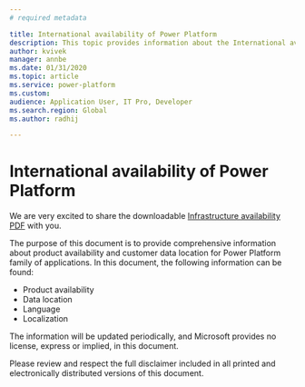 ```yaml
---
# required metadata

title: International availability of Power Platform
description: This topic provides information about the International availability of Power Platform.
author: kvivek 
manager: annbe
ms.date: 01/31/2020
ms.topic: article
ms.service: power-platform
ms.custom:
audience: Application User, IT Pro, Developer
ms.search.region: Global
ms.author: radhij

---
```


# International availability of Power Platform

We are very excited to share the downloadable [Infrastructure availability PDF](https://aka.ms/dynamics_365_international_availability_deck) with you.

The purpose of this document is to provide comprehensive information about product availability and customer data location for Power Platform family of applications. In this document, the following information can be found:
- Product availability
- Data location
- Language
- Localization

The information will be updated periodically, and Microsoft provides no license, express or implied, in this document.

Please review and respect the full disclaimer included in all printed and electronically distributed versions of this document.
